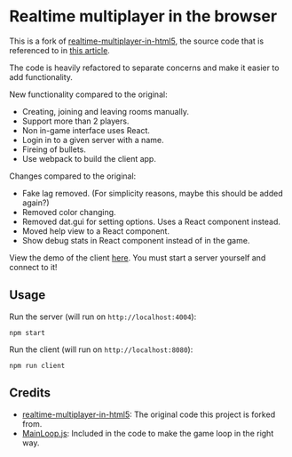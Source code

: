 Realtime multiplayer in the browser
=============================

This is a fork of [realtime-multiplayer-in-html5](https://github.com/underscorediscovery/realtime-multiplayer-in-html5), the source code
that is referenced to in [this article](http://buildnewgames.com/real-time-multiplayer/).

The code is heavily refactored to separate concerns and make it easier to add functionality.

New functionality compared to the original:
* Creating, joining and leaving rooms manually.
* Support more than 2 players.
* Non in-game interface uses React.
* Login in to a given server with a name.
* Fireing of bullets.
* Use webpack to build the client app.

Changes compared to the original:
* Fake lag removed. (For simplicity reasons, maybe this should be added again?)
* Removed color changing.
* Removed dat.gui for setting options. Uses a React component instead.
* Moved help view to a React component. 
* Show debug stats in React component instead of in the game.

View the demo of the client [here](http://realtime-multiplayer.arjanfrans.com/). You must start a server yourself and connect to it! 

## Usage

Run the server (will run on `http://localhost:4004`): 

```
npm start
```

Run the client (will run on `http://localhost:8080`):

```
npm run client
```

## Credits

* [realtime-multiplayer-in-html5](https://github.com/underscorediscovery/realtime-multiplayer-in-html5): The original code this project is forked from.
* [MainLoop.js](https://github.com/IceCreamYou/MainLoop.js): Included in the code to make the game loop in the right way.
